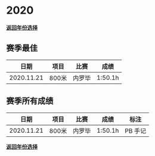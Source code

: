 # 2020

**[返回年份选择](../Results.md)**

## 赛季最佳

|    日期    | 项目  |  比赛  |  成绩   |
| :--------: | :---: | :----: | :-----: |
| 2020.11.21 | 800米 | 内罗毕 | 1:50.1h |

## 赛季所有成绩

|    日期    | 项目  |  比赛  |  成绩   |  标注   |
| :--------: | :---: | :----: | :-----: | :-----: |
| 2020.11.21 | 800米 | 内罗毕 | 1:50.1h | PB 手记 |

**[返回年份选择](../Results.md)**
